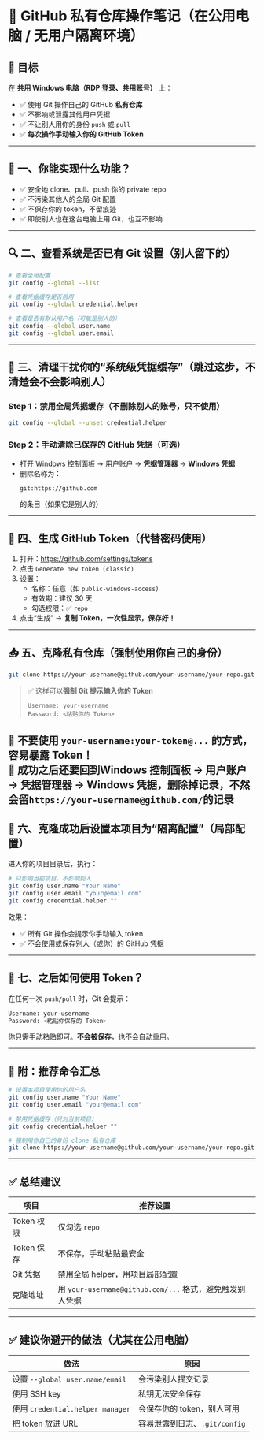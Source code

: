# 📘 GitHub 私有仓库操作笔记（在公用电脑 / 无用户隔离环境）

## 🎯 目标

在 **共用 Windows 电脑（RDP 登录、共用账号）** 上：

- ✅ 使用 Git 操作自己的 GitHub **私有仓库**
- ✅ 不影响或泄露其他用户凭据
- ✅ 不让别人用你的身份 `push` 或 `pull`
- ✅ **每次操作手动输入你的 GitHub Token**

---

## 🔐 一、你能实现什么功能？

- ✅ 安全地 clone、pull、push 你的 private repo
- ✅ 不污染其他人的全局 Git 配置
- ✅ 不保存你的 token，不留痕迹
- ✅ 即使别人也在这台电脑上用 Git，也互不影响

---

## 🔍 二、查看系统是否已有 Git 设置（别人留下的）

```bash
# 查看全局配置
git config --global --list

# 查看凭据缓存是否启用
git config --global credential.helper

# 查看是否有默认用户名（可能是别人的）
git config --global user.name
git config --global user.email
```

---

## 🧼 三、清理干扰你的“系统级凭据缓存”（跳过这步，不清楚会不会影响别人）

### Step 1：禁用全局凭据缓存（不删除别人的账号，只不使用）

```bash
git config --global --unset credential.helper
```

### Step 2：手动清除已保存的 GitHub 凭据（可选）

- 打开 Windows 控制面板 → 用户账户 → **凭据管理器** → **Windows 凭据**
- 删除名称为：
  ```
  git:https://github.com
  ```
  的条目（如果它是别人的）

---

## 🔑 四、生成 GitHub Token（代替密码使用）

1. 打开：https://github.com/settings/tokens
2. 点击 `Generate new token (classic)`
3. 设置：
   - 名称：任意（如 `public-windows-access`）
   - 有效期：建议 30 天
   - 勾选权限：✅ `repo`
4. 点击“生成” → **复制 Token，一次性显示，保存好！**

---

## 📥 五、克隆私有仓库（强制使用你自己的身份）

```bash
git clone https://your-username@github.com/your-username/your-repo.git
```

> ✅ 这样可以**强制 Git 提示输入你的 Token**
> 
> ```
> Username: your-username
> Password: <粘贴你的 Token>
> ```

🛑 不要使用 `your-username:your-token@...` 的方式，容易暴露 Token！  
🛑 成功之后还要回到Windows 控制面板 → 用户账户 → **凭据管理器** → **Windows 凭据**，删除掉记录，不然会留`https://your-username@github.com/`的记录
---

## 🧷 六、克隆成功后设置本项目为“隔离配置”（局部配置）

进入你的项目目录后，执行：

```bash
# 只影响当前项目，不影响别人
git config user.name "Your Name"
git config user.email "your@email.com"
git config credential.helper ""
```

效果：

- ✅ 所有 Git 操作会提示你手动输入 token
- ✅ 不会使用或保存别人（或你）的 GitHub 凭据

---

## 🔁 七、之后如何使用 Token？

在任何一次 `push/pull` 时，Git 会提示：

```bash
Username: your-username
Password: <粘贴你保存的 Token>
```

你只需手动粘贴即可。**不会被保存**，也不会自动重用。

---

## 🧠 附：推荐命令汇总

```bash
# 设置本项目使用你的用户名
git config user.name "Your Name"
git config user.email "your@email.com"

# 禁用凭据缓存（只对当前项目）
git config credential.helper ""

# 强制用你自己的身份 clone 私有仓库
git clone https://your-username@github.com/your-username/your-repo.git
```

---

## ✅ 总结建议

| 项目 | 推荐设置 |
|------|-----------|
| Token 权限 | 仅勾选 `repo` |
| Token 保存 | 不保存，手动粘贴最安全 |
| Git 凭据 | 禁用全局 helper，用项目局部配置 |
| 克隆地址 | 用 `your-username@github.com/...` 格式，避免触发别人凭据 |

---

## ✅ 建议你避开的做法（尤其在公用电脑）

| 做法 | 原因 |
|------|------|
| 设置 `--global user.name/email` | 会污染别人提交记录 |
| 使用 SSH key | 私钥无法安全保存 |
| 使用 `credential.helper manager` | 会保存你的 token，别人可用 |
| 把 token 放进 URL | 容易泄露到日志、`.git/config` |

